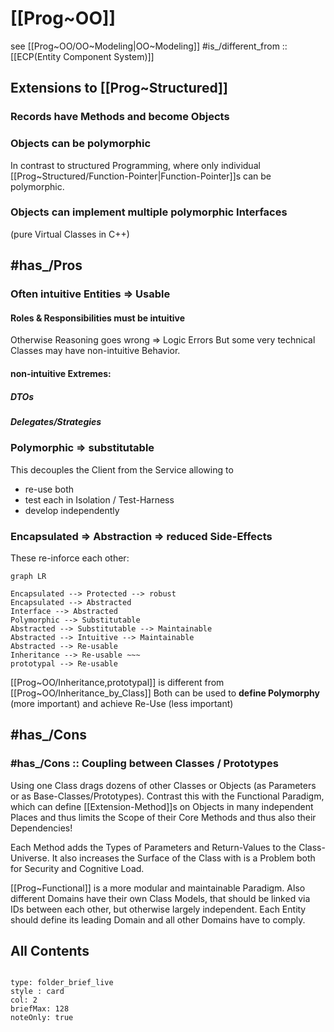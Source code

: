 # [[Prog~OO]] 

see [[Prog~OO/OO~Modeling|OO~Modeling]] 
#is_/different_from :: [[ECP(Entity Component System)]] 

## Extensions to [[Prog~Structured]] 

### Records have Methods and become Objects 
### Objects can be __polymorphic__ 

In contrast to structured Programming, where only individual [[Prog~Structured/Function-Pointer|Function-Pointer]]s can be polymorphic. 
### Objects can implement multiple polymorphic Interfaces 

(pure Virtual Classes in C++)

## #has_/Pros 

### Often intuitive Entities => Usable 

#### Roles & Responsibilities **must** be intuitive 

Otherwise Reasoning goes wrong => Logic Errors 
But some very technical Classes may have non-intuitive Behavior. 
#### non-intuitive Extremes:
##### DTOs 

##### Delegates/Strategies 

### Polymorphic => substitutable 

This decouples the Client from the Service allowing to 
- re-use both 
- test each in Isolation / Test-Harness 
- develop independently 
### Encapsulated => Abstraction => reduced Side-Effects 

These re-inforce each other: 

```mermaid 
graph LR

Encapsulated --> Protected --> robust 
Encapsulated --> Abstracted 
Interface --> Abstracted 
Polymorphic --> Substitutable 
Abstracted --> Substitutable --> Maintainable 
Abstracted --> Intuitive --> Maintainable  
Abstracted --> Re-usable
Inheritance --> Re-usable ~~~ 
prototypal --> Re-usable
```

[[Prog~OO/Inheritance,prototypal]] is different from [[Prog~OO/Inheritance_by_Class]] 
Both can be used to __define Polymorphy__ (more important) 
and achieve Re-Use (less important)

## #has_/Cons 

### #has_/Cons :: Coupling between Classes / Prototypes 

Using one Class drags dozens of other Classes or Objects (as Parameters or as Base-Classes/Prototypes).
Contrast this with the Functional Paradigm, 
which can define [[Extension-Method]]s on Objects in many independent Places
and thus limits the Scope of their Core Methods and thus also their Dependencies! 

Each Method adds the Types of Parameters and Return-Values to the Class-Universe. 
It also increases the Surface of the Class with is a Problem both for Security and Cognitive Load. 

[[Prog~Functional]] is a more modular and maintainable Paradigm. 
Also different Domains have their own Class Models, that should be linked via IDs between each other, but otherwise largely independent. 
Each Entity should define its leading Domain and all other Domains have to comply. 

## All Contents

```folderv
```

```ccard
type: folder_brief_live
style : card
col: 2
briefMax: 128
noteOnly: true
```

